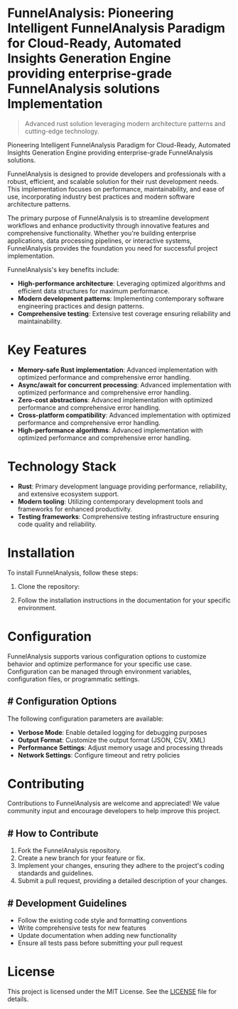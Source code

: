 <!-- fallback_FunnelAnalysis_20250824105807_59523 -->

# FunnelAnalysis: Pioneering Intelligent FunnelAnalysis Paradigm for Cloud-Ready, Automated Insights Generation Engine providing enterprise-grade FunnelAnalysis solutions Implementation
> Advanced rust solution leveraging modern architecture patterns and cutting-edge technology.

Pioneering Intelligent FunnelAnalysis Paradigm for Cloud-Ready, Automated Insights Generation Engine providing enterprise-grade FunnelAnalysis solutions.

FunnelAnalysis is designed to provide developers and professionals with a robust, efficient, and scalable solution for their rust development needs. This implementation focuses on performance, maintainability, and ease of use, incorporating industry best practices and modern software architecture patterns.

The primary purpose of FunnelAnalysis is to streamline development workflows and enhance productivity through innovative features and comprehensive functionality. Whether you're building enterprise applications, data processing pipelines, or interactive systems, FunnelAnalysis provides the foundation you need for successful project implementation.

FunnelAnalysis's key benefits include:

* **High-performance architecture**: Leveraging optimized algorithms and efficient data structures for maximum performance.
* **Modern development patterns**: Implementing contemporary software engineering practices and design patterns.
* **Comprehensive testing**: Extensive test coverage ensuring reliability and maintainability.

# Key Features

* **Memory-safe Rust implementation**: Advanced implementation with optimized performance and comprehensive error handling.
* **Async/await for concurrent processing**: Advanced implementation with optimized performance and comprehensive error handling.
* **Zero-cost abstractions**: Advanced implementation with optimized performance and comprehensive error handling.
* **Cross-platform compatibility**: Advanced implementation with optimized performance and comprehensive error handling.
* **High-performance algorithms**: Advanced implementation with optimized performance and comprehensive error handling.

# Technology Stack

* **Rust**: Primary development language providing performance, reliability, and extensive ecosystem support.
* **Modern tooling**: Utilizing contemporary development tools and frameworks for enhanced productivity.
* **Testing frameworks**: Comprehensive testing infrastructure ensuring code quality and reliability.

# Installation

To install FunnelAnalysis, follow these steps:

1. Clone the repository:


2. Follow the installation instructions in the documentation for your specific environment.

# Configuration

FunnelAnalysis supports various configuration options to customize behavior and optimize performance for your specific use case. Configuration can be managed through environment variables, configuration files, or programmatic settings.

## # Configuration Options

The following configuration parameters are available:

* **Verbose Mode**: Enable detailed logging for debugging purposes
* **Output Format**: Customize the output format (JSON, CSV, XML)
* **Performance Settings**: Adjust memory usage and processing threads
* **Network Settings**: Configure timeout and retry policies

# Contributing

Contributions to FunnelAnalysis are welcome and appreciated! We value community input and encourage developers to help improve this project.

## # How to Contribute

1. Fork the FunnelAnalysis repository.
2. Create a new branch for your feature or fix.
3. Implement your changes, ensuring they adhere to the project's coding standards and guidelines.
4. Submit a pull request, providing a detailed description of your changes.

## # Development Guidelines

* Follow the existing code style and formatting conventions
* Write comprehensive tests for new features
* Update documentation when adding new functionality
* Ensure all tests pass before submitting your pull request

# License

This project is licensed under the MIT License. See the [LICENSE](https://github.com/Jennifercruz23/FunnelAnalysis/blob/main/LICENSE) file for details.

